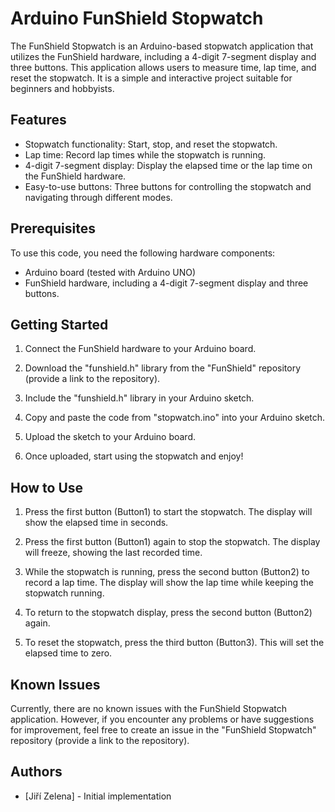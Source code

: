 # Arduino FunShield Stopwatch 

The FunShield Stopwatch is an Arduino-based stopwatch application that utilizes the FunShield hardware, including a 4-digit 7-segment display and three buttons. This application allows users to measure time, lap time, and reset the stopwatch. It is a simple and interactive project suitable for beginners and hobbyists.

## Features

- Stopwatch functionality: Start, stop, and reset the stopwatch.
- Lap time: Record lap times while the stopwatch is running.
- 4-digit 7-segment display: Display the elapsed time or the lap time on the FunShield hardware.
- Easy-to-use buttons: Three buttons for controlling the stopwatch and navigating through different modes.

## Prerequisites

To use this code, you need the following hardware components:

- Arduino board (tested with Arduino UNO)
- FunShield hardware, including a 4-digit 7-segment display and three buttons.

## Getting Started

1. Connect the FunShield hardware to your Arduino board.

2. Download the "funshield.h" library from the "FunShield" repository (provide a link to the repository).

3. Include the "funshield.h" library in your Arduino sketch.

4. Copy and paste the code from "stopwatch.ino" into your Arduino sketch.

5. Upload the sketch to your Arduino board.

6. Once uploaded, start using the stopwatch and enjoy!

## How to Use

1. Press the first button (Button1) to start the stopwatch. The display will show the elapsed time in seconds.

2. Press the first button (Button1) again to stop the stopwatch. The display will freeze, showing the last recorded time.

3. While the stopwatch is running, press the second button (Button2) to record a lap time. The display will show the lap time while keeping the stopwatch running.

4. To return to the stopwatch display, press the second button (Button2) again.

5. To reset the stopwatch, press the third button (Button3). This will set the elapsed time to zero.

## Known Issues

Currently, there are no known issues with the FunShield Stopwatch application. However, if you encounter any problems or have suggestions for improvement, feel free to create an issue in the "FunShield Stopwatch" repository (provide a link to the repository).

## Authors

- [Jiří Zelena] - Initial implementation